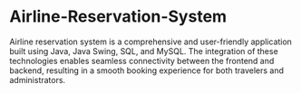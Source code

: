 # Airline-Reservation-System
 Airline reservation system is a comprehensive and user-friendly application built using Java, Java Swing, SQL, and MySQL. The integration of these technologies enables seamless connectivity between the frontend and backend, resulting in a smooth booking experience for both travelers and administrators.
